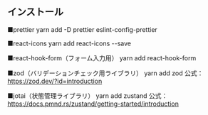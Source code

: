 ## インストール

■prettier
yarn add -D prettier eslint-config-prettier

■react-icons
yarn add react-icons --save

■react-hook-form（フォーム入力用）
yarn add react-hook-form

■zod（バリデーションチェック用ライブラリ）
yarn add zod
公式：https://zod.dev/?id=introduction

■jotai（状態管理ライブラリ）
yarn add zustand
公式：https://docs.pmnd.rs/zustand/getting-started/introduction